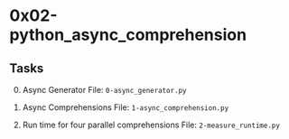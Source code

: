 # 0x02-python_async_comprehension
## Tasks

0. Async Generator
File: `0-async_generator.py`

1. Async Comprehensions
File: `1-async_comprehension.py`

2. Run time for four parallel comprehensions
File: `2-measure_runtime.py`